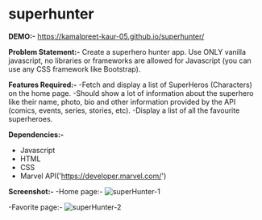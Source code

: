 # superhunter
**DEMO:-**
https://kamalpreet-kaur-05.github.io/superhunter/

**Problem Statement:-**
Create a superhero hunter app. Use ONLY vanilla javascript, no libraries or frameworks are allowed for Javascript (you can use any CSS framework like Bootstrap).

**Features Required:-**
-Fetch and display a list of SuperHeros (Characters) on the home page.
-Should show a lot of information about the superhero like their name, photo, bio and other information provided by the API (comics, events, series, stories, etc).
-Display a list of all the favourite superheroes.

**Dependencies:-**

- Javascript
- HTML
- CSS
- Marvel API('https://developer.marvel.com/')

**Screenshot:-**
-Home page:-
![superHunter-1](https://github.com/Kamalpreet-Kaur-05/superhunter/assets/132252632/3d53d956-a940-492b-8ffa-64b304022695)

-Favorite page:-
![superHunter-2](https://github.com/Kamalpreet-Kaur-05/superhunter/assets/132252632/3375ea99-1f04-402a-9b62-36bba5aca51b)



